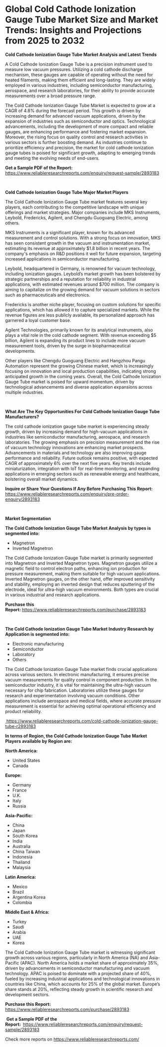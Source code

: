<p><h1>Global Cold Cathode Ionization Gauge Tube Market Size and Market Trends: Insights and Projections from 2025 to 2032</h1></p><p><strong>Cold Cathode Ionization Gauge Tube Market Analysis and Latest Trends</strong></p>
<p><p>A Cold Cathode Ionization Gauge Tube is a precision instrument used to measure low vacuum pressures. Utilizing a cold cathode discharge mechanism, these gauges are capable of operating without the need for heated filaments, making them efficient and long-lasting. They are widely employed in various industries, including semiconductor manufacturing, aerospace, and research laboratories, for their ability to provide accurate measurements over a broad pressure range.</p><p>The Cold Cathode Ionization Gauge Tube Market is expected to grow at a CAGR of 4.8% during the forecast period. This growth is driven by increasing demand for advanced vacuum applications, driven by the expansion of industries such as semiconductor and optics. Technological advancements, including the development of more compact and reliable gauges, are enhancing performance and fostering market expansion. Moreover, the rising focus on quality control and research activities in various sectors is further boosting demand. As industries continue to prioritize efficiency and precision, the market for cold cathode ionization gauge tubes is poised for significant growth, adapting to emerging trends and meeting the evolving needs of end-users.</p></p>
<p><strong>Get a Sample PDF of the Report:&nbsp;</strong> <a href="https://www.reliableresearchreports.com/enquiry/request-sample/2893183?utm_campaign=3364&utm_medium=2&utm_source=Github&utm_content=ia&utm_term=15032025&utm_id=cold-cathode-ionization-gauge-tube">https://www.reliableresearchreports.com/enquiry/request-sample/2893183</a></p>
<p>&nbsp;</p>
<p><strong>Cold Cathode Ionization Gauge Tube Major Market Players</strong></p>
<p><p>The Cold Cathode Ionization Gauge Tube market features several key players, each contributing to the competitive landscape with unique offerings and market strategies. Major companies include MKS Instruments, Leybold, Fredericks, Agilent, and Chengdu Guoguang Electric, among others.</p><p>MKS Instruments is a significant player, known for its advanced measurement and control solutions. With a strong focus on innovation, MKS has seen consistent growth in the vacuum and instrumentation market, estimating its revenue at approximately $1.8 billion in recent years. The company's emphasis on R&D positions it well for future expansion, targeting increased applications in semiconductor manufacturing.</p><p>Leybold, headquartered in Germany, is renowned for vacuum technology, including ionization gauges. Leybold’s market growth has been bolstered by strategic partnerships and a reputation for reliability in industrial applications, with estimated revenues around $700 million. The company is aiming to capitalize on the growing demand for vacuum solutions in sectors such as pharmaceuticals and electronics.</p><p>Fredericks is another niche player, focusing on custom solutions for specific applications, which has allowed it to capture specialized markets. While the revenue figures are less publicly available, its personalized approach has garnered a loyal customer base.</p><p>Agilent Technologies, primarily known for its analytical instruments, also plays a vital role in the cold cathode segment. With revenue exceeding $5 billion, Agilent is expanding its product lines to include more vacuum measurement tools, driven by the surge in biopharmaceutical developments.</p><p>Other players like Chengdu Guoguang Electric and Hangzhou Pangu Automation represent the growing Chinese market, which is increasingly focusing on innovation and local production capabilities, indicating strong anticipated growth in the coming years. Overall, the Cold Cathode Ionization Gauge Tube market is poised for upward momentum, driven by technological advancements and diverse application expansions across multiple industries.</p></p>
<p>&nbsp;</p>
<p><strong>What Are The Key Opportunities For Cold Cathode Ionization Gauge Tube Manufacturers?</strong></p>
<p><p>The cold cathode ionization gauge tube market is experiencing steady growth, driven by increasing demand for high-vacuum applications in industries like semiconductor manufacturing, aerospace, and research laboratories. The growing emphasis on precision measurement and the rise of vacuum technology innovations are enhancing market prospects. Advancements in materials and technology are also improving gauge performance and reliability. Future outlook remains positive, with expected CAGR of approximately 6% over the next five years. Key trends include miniaturization, integration with IoT for real-time monitoring, and expanding applications in emerging sectors such as renewable energy and healthcare, bolstering overall market dynamics.</p></p>
<p><strong>Inquire or Share Your Questions If Any Before Purchasing This Report:</strong> <a href="https://www.reliableresearchreports.com/enquiry/pre-order-enquiry/2893183?utm_campaign=3364&utm_medium=2&utm_source=Github&utm_content=ia&utm_term=15032025&utm_id=cold-cathode-ionization-gauge-tube">https://www.reliableresearchreports.com/enquiry/pre-order-enquiry/2893183</a></p>
<p>&nbsp;</p>
<p><strong>Market Segmentation</strong></p>
<p><strong>The Cold Cathode Ionization Gauge Tube Market Analysis by types is segmented into:</strong></p>
<p><ul><li>Magnetron</li><li>Inverted Magnetron</li></ul></p>
<p><p>The Cold Cathode Ionization Gauge Tube market is primarily segmented into Magnetron and Inverted Magnetron types. Magnetron gauges utilize a magnetic field to control electron paths, enhancing ion production for pressure measurement, making them suitable for high vacuum applications. Inverted Magnetron gauges, on the other hand, offer improved sensitivity and stability, employing an inverted design that reduces sputtering of the electrode, ideal for ultra-high vacuum environments. Both types are crucial in various industrial and research applications.</p></p>
<p><strong>Purchase this Report:&nbsp;</strong><a href="https://www.reliableresearchreports.com/purchase/2893183?utm_campaign=3364&utm_medium=2&utm_source=Github&utm_content=ia&utm_term=15032025&utm_id=cold-cathode-ionization-gauge-tube">https://www.reliableresearchreports.com/purchase/2893183</a></p>
<p>&nbsp;</p>
<p><strong>The Cold Cathode Ionization Gauge Tube Market Industry Research by Application is segmented into:</strong></p>
<p><ul><li>Electronic manufacturing</li><li>Semiconductor</li><li>Laboratory</li><li>Others</li></ul></p>
<p><p>The Cold Cathode Ionization Gauge Tube market finds crucial applications across various sectors. In electronic manufacturing, it ensures precise vacuum measurements for quality control in component production. In the semiconductor industry, it is vital for maintaining the ultra-high vacuum necessary for chip fabrication. Laboratories utilize these gauges for research and experimentation involving vacuum conditions. Other applications include aerospace and medical fields, where accurate pressure measurement is essential for achieving optimal operational efficiency and product reliability.</p></p>
<p><a href="https://www.reliableresearchreports.com/cold-cathode-ionization-gauge-tube-r2893183?utm_campaign=3364&utm_medium=2&utm_source=Github&utm_content=ia&utm_term=15032025&utm_id=cold-cathode-ionization-gauge-tube">&nbsp;https://www.reliableresearchreports.com/cold-cathode-ionization-gauge-tube-r2893183</a></p>
<p><strong>In terms of Region, the Cold Cathode Ionization Gauge Tube Market Players available by Region are:</strong></p>
<p>
    <p> <strong> North America: </strong>
        <ul>
            <li>United States</li>
            <li>Canada</li>
        </ul>
        </p> 
    <p> <strong> Europe: </strong>
        <ul>
            <li>Germany</li>
            <li>France</li>
            <li>U.K.</li>
            <li>Italy</li>
            <li>Russia</li>
        </ul>
        </p> 
    <p> <strong> Asia-Pacific: </strong>
        <ul>
            <li>China</li>
            <li>Japan</li>
            <li>South Korea</li>
            <li>India</li>
            <li>Australia</li>
            <li>China Taiwan</li>
            <li>Indonesia</li>
            <li>Thailand</li>
            <li>Malaysia</li>
        </ul>
        </p> 
    <p> <strong> Latin America: </strong>
        <ul>
            <li>Mexico</li>
            <li>Brazil</li>
            <li>Argentina Korea</li>
            <li>Colombia</li>
        </ul>
        </p> 
    <p> <strong> Middle East & Africa: </strong>
        <ul>
            <li>Turkey</li>
            <li>Saudi</li>
            <li>Arabia</li>
            <li>UAE</li>
            <li>Korea</li>
        </ul>
    </p>
    </p>
<p><p>The Cold Cathode Ionization Gauge Tube market is witnessing significant growth across various regions, particularly in North America (NA) and Asia-Pacific (APAC). North America holds a market share of approximately 35%, driven by advancements in semiconductor manufacturing and vacuum technology. APAC is poised to dominate with a projected share of 40%, fueled by increasing industrial applications and technological innovations in countries like China, which accounts for 25% of the global market. Europe’s share stands at 20%, reflecting steady growth in scientific research and development sectors.</p></p>
<p><strong>Purchase this Report: </strong><a href="https://www.reliableresearchreports.com/purchase/2893183?utm_campaign=3364&utm_medium=2&utm_source=Github&utm_content=ia&utm_term=15032025&utm_id=cold-cathode-ionization-gauge-tube">https://www.reliableresearchreports.com/purchase/2893183</a></p>
<p>&nbsp;<strong>Get a Sample PDF of the Report:&nbsp;&nbsp;</strong><a href="https://www.reliableresearchreports.com/enquiry/request-sample/2893183?utm_campaign=3364&utm_medium=2&utm_source=Github&utm_content=ia&utm_term=15032025&utm_id=cold-cathode-ionization-gauge-tube">https://www.reliableresearchreports.com/enquiry/request-sample/2893183</a></p>
<p><strong></strong></p>
<p>Check more reports on <a href="https://www.reliableresearchreports.com/?utm_campaign=3364&utm_medium=2&utm_source=Github&utm_content=ia&utm_term=15032025&utm_id=cold-cathode-ionization-gauge-tube">https://www.reliableresearchreports.com/</a></p>